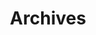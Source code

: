 ---
layout: list
type: category
title: Archives
slug: Archives  
sidebar: true
order: 2
description: >
  Anything about Archives
---
